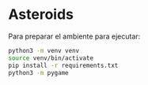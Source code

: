 # Asteroids

Para preparar el ambiente para ejecutar:
```sh
python3 -m venv venv
source venv/bin/activate
pip install -r requirements.txt
python3 -m pygame
```
